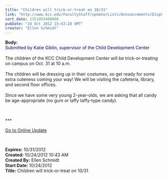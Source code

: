 ```yaml
---
title: "Children will trick-or-treat on 10/31"
link: "http://www.kcc.edu/FacultyStaff/update/Lists/Announcements/DispForm.aspx?ID=865"
sort_date: 1351093408000
pubDate: "24 Oct 2012 15:43:28 GMT"
creator: "Ellen Schmidt"
---
```


<div><b>Body:</b> <div class="ExternalClassD3EE8746D3874F45849500BDF30781D6">
<div><font color="#000080">Submitted by Katie Giblin, supervisor of the Child Development Center</font></div>
<div> </div>
<div>The children of the KCC Child Development Center will be trick-or-treating on campus on Oct. 31 at 10 a.m.</div>
<div> </div>
<div>The children will be dressing up in their costumes, so get ready for some extra cuteness coming your way! We will be visiting the cafeteria, library, and second floor offices.</div>
<div> </div>
<div>Since we have some very young 2-year-olds, we are asking that all candy be age-appropriate (no gum or laffy taffy-type candy). </div>
<div> </div>
<div> </div>
<div>
<p><span>***</span></p>
<p><span><a href="/FacultyStaff/update/Pages/dailyupdate.aspx">Go to Online Update</a></span><span></span></p>
<p><span></span> </p></div></div></div>
<div><b>Expires:</b> 10/31/2012</div>
<div><b>Created:</b> 10/24/2012 10:43 AM</div>
<div><b>Created By:</b> Ellen Schmidt</div>
<div><b>Start Date:</b> 10/24/2012</div>
<div><b>Title:</b> Children will trick-or-treat on 10/31</div>

